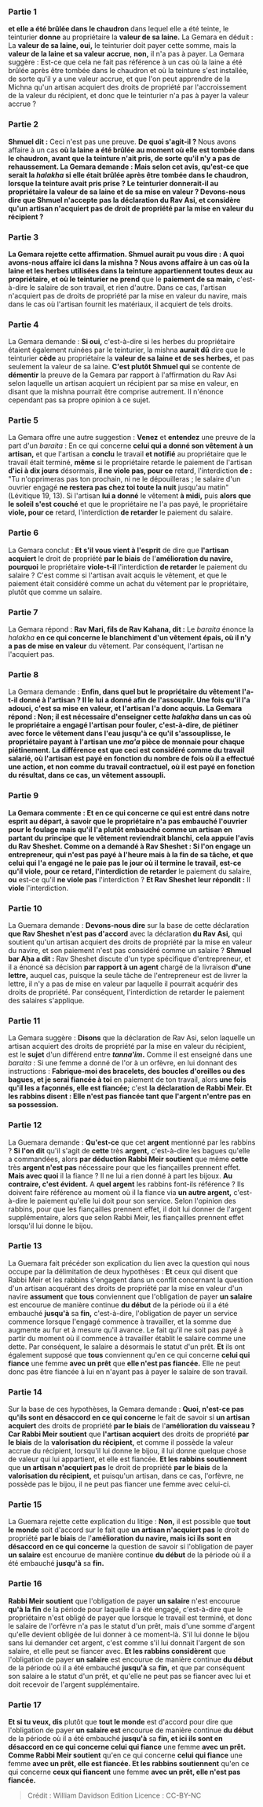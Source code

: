 
### Partie 1
<b>et elle a été brûlée dans le chaudron</b> dans lequel elle a été teinte, le teinturier <b>donne</b> au propriétaire la <b>valeur de sa laine.</b> La Gemara en déduit : La <b>valeur de sa laine, oui,</b> le teinturier doit payer cette somme, mais la <b>valeur de la laine et sa valeur accrue</b>, <b>non,</b> il n'a pas à payer. La Gemara suggère : Est-ce que cela ne fait pas référence à un cas où la laine a été brûlée après être tombée dans le chaudron et où la teinture s'est installée, de sorte qu'il y a une valeur accrue, et que l'on peut apprendre de la Michna qu'un artisan acquiert des droits de propriété par l'accroissement de la valeur du récipient, et donc que le teinturier n'a pas à payer la valeur accrue ?

### Partie 2
<b>Shmuel dit :</b> Ceci n'est pas une preuve. <b>De quoi s'agit-il ? </b> Nous avons affaire à un cas <b>où la laine <b>a été brûlée au moment où elle est tombée</b> dans le chaudron, avant que la teinture n'ait pris, de sorte <b>qu'il n'y a pas de rehaussement.</b> La Gemara demande : <b>Mais</b> selon cet avis, <b>qu'est-ce que</b> serait la <i>halakha</i> si <b>elle était brûlée après être tombée</b> dans le chaudron, lorsque la teinture avait pris prise ? Le teinturier <b>donnerait-il</b> au propriétaire la <b>valeur de sa laine et de sa mise en valeur ? Devons-nous dire</b> que <b>Shmuel n'accepte pas</b> la déclaration <b>du Rav Asi,</b> et considère qu'un artisan n'acquiert pas de droit de propriété par la mise en valeur du récipient ?

### Partie 3
La Gemara rejette cette affirmation. <b>Shmuel</b> aurait pu <b>vous dire : A quoi avons-nous affaire ici</b> dans la mishna ? Nous avons affaire à un cas <b>où la laine et les herbes</b> utilisées dans la teinture appartiennent toutes deux au propriétaire, et où le teinturier ne prend</b> que le <b>paiement de sa main,</b> c'est-à-dire le salaire de son travail, et rien d'autre. Dans ce cas, l'artisan n'acquiert pas de droits de propriété par la mise en valeur du navire, mais dans le cas où l'artisan fournit les matériaux, il acquiert de tels droits.

### Partie 4
La Gemara demande : <b>Si oui,</b> c'est-à-dire si les herbes du propriétaire étaient également ruinées par le teinturier, la mishna <b>aurait dû</b> dire que le teinturier <b>cède</b> au propriétaire la <b>valeur de sa laine et de ses herbes,</b> et pas seulement la valeur de sa laine. <b>C'est plutôt Shmuel qui</b> se contente de <b>démentir</b> la preuve de la Gemara par rapport à l'affirmation du Rav Asi selon laquelle un artisan acquiert un récipient par sa mise en valeur, en disant que la mishna pourrait être comprise autrement. Il n'énonce cependant pas sa propre opinion à ce sujet.

### Partie 5
La Gemara offre une autre suggestion : <b>Venez</b> et <b>entendez</b> une preuve de la part d'un <i>baraita</i> : En ce qui concerne <b>celui qui a donné son vêtement à un artisan,</b> et que l'artisan a <b>conclu</b> le travail <b>et notifié</b> au propriétaire que le travail était terminé, <b>même</b> si le propriétaire retarde le paiement de l'artisan <b>d'ici à dix jours</b> désormais, <b>il ne viole pas, pour ce</b> retard, l'interdiction <b>de : </b> "Tu n'opprimeras pas ton prochain, ni ne le dépouilleras ; le salaire d'un ouvrier engagé <b>ne restera pas chez toi toute la nuit</b> jusqu'au matin" (Lévitique 19, 13). Si l'artisan <b>lui a donné</b> le vêtement <b>à midi,</b> puis <b>alors que le soleil s'est couché</b> et que le propriétaire ne l'a pas payé, le propriétaire <b>viole, pour ce</b> retard, l'interdiction <b>de retarder</b> le paiement du salaire.

### Partie 6
La Gemara conclut : <b>Et s'il vous vient à l'esprit</b> de dire que <b>l'artisan acquiert</b> le droit de propriété <b>par le biais</b> de l'<b>amélioration du navire, pourquoi</b> le propriétaire <b>viole-t-il</b> l'interdiction <b>de retarder</b> le paiement du salaire ? C'est comme si l'artisan avait acquis le vêtement, et que le paiement était considéré comme un achat du vêtement par le propriétaire, plutôt que comme un salaire.

### Partie 7
La Gemara répond : <b>Rav Mari, fils de Rav Kahana, dit :</b> Le <i>baraita</i> énonce la <i>halakha</i> <b>en ce qui concerne le blanchiment d'un vêtement épais, où il n'y a pas de mise en valeur</b> du vêtement. Par conséquent, l'artisan ne l'acquiert pas.

### Partie 8
La Gemara demande : <b>Enfin, dans quel but</b> <b>le propriétaire du vêtement l'a-t-il <b>donné</b> à l'artisan ? Il le lui a donné afin de <b>l'assouplir</b>. <b>Une fois qu'il l'a adouci, c'est sa mise en valeur,</b> et l'artisan l'a donc acquis. La Gemara répond : <b>Non;</b> il est <b>nécessaire</b> d'enseigner cette <i>halakha</i> dans un cas <b>où</b> le propriétaire a <b>engagé</b> l'artisan <b>pour fouler,</b> c'est-à-dire, de piétiner avec force le vêtement dans l'eau jusqu'à ce qu'il s'assouplisse, le propriétaire payant à l'artisan <b>une <i>ma'a</i></b> pièce de monnaie <b>pour chaque piétinement.</b> La différence est <b>que ceci est</b> considéré comme du travail <b>salarié</b>, où l'artisan est payé en fonction du nombre de fois où il a effectué une action, et non comme du travail contractuel, où il est payé en fonction du résultat, dans ce cas, un vêtement assoupli.

### Partie 9
La Gemara commente : <b>Et en ce qui concerne ce qui est entré dans notre esprit au départ, à savoir que</b> le propriétaire <b>n'a pas embauché</b> l'ouvrier <b>pour le foulage</b> mais qu'il l'a plutôt embauché comme un artisan en partant du principe que le vêtement reviendrait blanchi, cela <b>appuie</b> l'avis <b>du Rav Sheshet. Comme on a demandé à Rav Sheshet :</b> Si l'on engage <b>un entrepreneur,</b> qui n'est pas payé à l'heure mais à la fin de sa tâche, et que celui qui l'a engagé ne le paie pas le jour où il termine le travail, est-ce qu'il <b>viole, pour ce</b> retard, l'interdiction de retarder</b> le paiement du salaire, <b>ou</b> est-ce qu'il <b>ne viole pas</b> l'interdiction ? <b>Et Rav Sheshet leur répondit :</b> Il <b>viole</b> l'interdiction.

### Partie 10
La Guemara demande : <b>Devons-nous dire</b> sur la base de cette déclaration <b>que Rav Sheshet n'est pas d'accord</b> avec la déclaration <b>du Rav Asi,</b> qui soutient qu'un artisan acquiert des droits de propriété par la mise en valeur du navire, et son paiement n'est pas considéré comme un salaire ? <b>Shmuel bar Aḥa a dit :</b> Rav Sheshet discute d'un type spécifique d'entrepreneur, et il a énoncé sa décision <b>par rapport à un agent</b> chargé de la livraison <b>d'une lettre,</b> auquel cas, puisque la seule tâche de l'entrepreneur est de livrer la lettre, il n'y a pas de mise en valeur par laquelle il pourrait acquérir des droits de propriété. Par conséquent, l'interdiction de retarder le paiement des salaires s'applique.

### Partie 11
La Gemara suggère : <b>Disons</b> que la déclaration de Rav Asi, selon laquelle un artisan acquiert des droits de propriété par la mise en valeur du récipient, est le <b>sujet</b> d'un différend entre <b><i>tanna'im</i>.</b> Comme il est enseigné dans une <i>baraita</i> : Si une femme a donné de l'or à un orfèvre, en lui donnant des instructions : <b>Fabrique-moi des bracelets, des boucles d'oreilles ou des bagues, et je serai fiancée à toi</b> en paiement de ton travail, alors <b>une fois qu'il les a façonnés, elle est fiancée;</b> c'est <b>la déclaration de Rabbi Meir. Et les rabbins disent : Elle n'est pas fiancée tant que l'argent n'entre pas en sa possession.</b>

### Partie 12
La Guemara demande : <b>Qu'est-ce</b> que cet <b>argent</b> mentionné par les rabbins ? <b>Si l'on dit</b> qu'il s'agit de <b>cette</b> très <b>argent,</b> c'est-à-dire les bagues qu'elle a commandées, alors <b>par déduction Rabbi Meir soutient</b> que même <b>cette</b> très <b>argent n'est pas</b> nécessaire pour que les fiançailles prennent effet. <b>Mais avec quoi</b> il la fiance ? </b> Il ne lui a rien donné à part les bijoux. <b>Au contraire, c'est évident.</b> A <b>quel argent</b> les rabbins font-ils référence ? Ils doivent faire référence au moment où il la fiance via <b>un autre argent,</b> c'est-à-dire le paiement qu'elle lui doit pour son service. Selon l'opinion des rabbins, pour que les fiançailles prennent effet, il doit lui donner de l'argent supplémentaire, alors que selon Rabbi Meir, les fiançailles prennent effet lorsqu'il lui donne le bijou.

### Partie 13
La Guemara fait précéder son explication du lien avec la question qui nous occupe par la délimitation de deux hypothèses : <b>Et</b> ceux qui disent que Rabbi Meir et les rabbins s'engagent dans un conflit concernant la question d'un artisan acquérant des droits de propriété par la mise en valeur d'un navire <b>assument</b> que <b>tous</b> conviennent que l'obligation de payer <b>un salaire</b> est encourue de manière continue <b>du début</b> de la période où il a été embauché <b>jusqu'à</b> sa <b>fin,</b> c'est-à-dire, l'obligation de payer un service commence lorsque l'engagé commence à travailler, et la somme due augmente au fur et à mesure qu'il avance. Le fait qu'il ne soit pas payé à partir du moment où il commence à travailler établit le salaire comme une dette. Par conséquent, le salaire a désormais le statut d'un prêt. <b>Et</b> ils ont également supposé que <b>tous</b> conviennent qu'en ce qui concerne <b>celui qui fiance</b> une femme <b>avec un prêt</b> que <b>elle n'est pas fiancée.</b> Elle ne peut donc pas être fiancée à lui en n'ayant pas à payer le salaire de son travail.

### Partie 14
Sur la base de ces hypothèses, la Gemara demande : <b>Quoi, n'est-ce pas qu'ils sont en désaccord en ce qui concerne</b> le fait de savoir si <b>un artisan acquiert</b> des droits de propriété <b>par le biais</b> de l'<b>amélioration du vaisseau ? Car Rabbi Meir soutient</b> que <b>l'artisan acquiert</b> des droits de propriété <b>par le biais</b> de la <b>valorisation du récipient,</b> et comme il possède la valeur accrue du récipient, lorsqu'il lui donne le bijou, il lui donne quelque chose de valeur qui lui appartient, et elle est fiancée. <b>Et les rabbins soutiennent</b> que <b>un artisan n'acquiert pas</b> le droit de propriété <b>par le biais</b> de la <b>valorisation du récipient,</b> et puisqu'un artisan, dans ce cas, l'orfèvre, ne possède pas le bijou, il ne peut pas fiancer une femme avec celui-ci.

### Partie 15
La Guemara rejette cette explication du litige : <b>Non,</b> il est possible que <b>tout le monde</b> soit d'accord sur le fait que <b>un artisan n'acquiert pas</b> le droit de propriété <b>par le biais</b> de l'<b>amélioration du navire, mais ici ils sont en désaccord en ce qui concerne</b> la question de savoir si l'obligation de payer <b>un salaire</b> est encourue de manière continue <b>du début</b> de la période où il a été embauché <b>jusqu'à</b> sa <b>fin.</b>

### Partie 16
<b>Rabbi Meir soutient</b> que l'obligation de payer <b>un salaire</b> n'est encourue <b>qu'à la fin</b> de la période pour laquelle il a été engagé, c'est-à-dire que le propriétaire n'est obligé de payer que lorsque le travail est terminé, et donc le salaire de l'orfèvre n'a pas le statut d'un prêt, mais d'une somme d'argent qu'elle devient obligée de lui donner à ce moment-là. S'il lui donne le bijou sans lui demander cet argent, c'est comme s'il lui donnait l'argent de son salaire, et elle peut se fiancer avec. <b>Et les rabbins considèrent</b> que l'obligation de payer <b>un salaire</b> est encourue de manière continue <b>du début</b> de la période où il a été embauché <b>jusqu'à</b> sa <b>fin,</b> et que par conséquent son salaire a le statut d'un prêt, et qu'elle ne peut pas se fiancer avec lui et doit recevoir de l'argent supplémentaire.

### Partie 17
<b>Et si tu veux, dis</b> plutôt que <b>tout le monde</b> est d'accord pour dire que l'obligation de payer <b>un salaire est</b> encourue de manière continue <b>du début</b> de la période où il a été embauché <b>jusqu'à</b> sa <b>fin, et ici ils sont en désaccord en ce qui concerne celui qui fiance</b> une femme <b>avec un prêt. Comme Rabbi Meir soutient</b> qu'en ce qui concerne <b>celui qui fiance</b> une femme <b>avec un prêt, elle est fiancée. Et les rabbins soutiennent</b> qu'en ce qui concerne <b>ceux qui fiancent</b> une femme <b>avec un prêt, elle n'est pas fiancée.</b>

>Crédit : William Davidson Edition
>Licence : CC-BY-NC